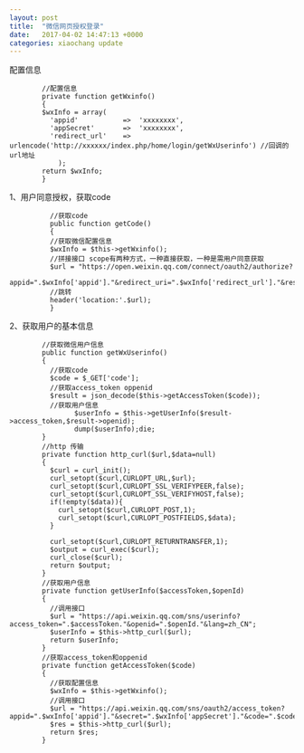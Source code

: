```yaml
---
layout: post
title:  "微信网页授权登录"
date:   2017-04-02 14:47:13 +0000
categories: xiaochang update
---
```



配置信息

            //配置信息
            private function getWxinfo()
            {
            $wxInfo = array(
              'appid'			=>	'xxxxxxxx', 
              'appSecret'		=>	'xxxxxxxx',  
              'redirect_url'	=>	urlencode('http://xxxxxx/index.php/home/login/getWxUserinfo') //回调的url地址
                );
            return $wxInfo;
            }
1、用户同意授权，获取code

              //获取code
              public function getCode()
              {
              //获取微信配置信息
              $wxInfo = $this->getWxinfo();
              //拼接接口 scope有两种方式，一种直接获取，一种是需用户同意获取
              $url = "https://open.weixin.qq.com/connect/oauth2/authorize?
              appid=".$wxInfo['appid']."&redirect_uri=".$wxInfo['redirect_url']."&response_type=code&scope=snsapi_userinfo&state=STATE#wechat_redirect";
              //跳转
              header('location:'.$url);
              }
2、获取用户的基本信息

            //获取微信用户信息
            public function getWxUserinfo()
            {
              //获取code
              $code = $_GET['code'];
              //获取access_token oppenid
              $result = json_decode($this->getAccessToken($code));
              //获取用户信息
                    $userInfo = $this->getUserInfo($result->access_token,$result->openid);
                    dump($userInfo);die;
            }
            //http 传输
            private function http_curl($url,$data=null)
            {
              $curl = curl_init();
              curl_setopt($curl,CURLOPT_URL,$url);
              curl_setopt($curl,CURLOPT_SSL_VERIFYPEER,false);
              curl_setopt($curl,CURLOPT_SSL_VERIFYHOST,false);
              if(!empty($data)){
                curl_setopt($curl,CURLOPT_POST,1);
                curl_setopt($curl,CURLOPT_POSTFIELDS,$data);
              }

              curl_setopt($curl,CURLOPT_RETURNTRANSFER,1);
              $output = curl_exec($curl);
              curl_close($curl);
              return $output;
            }
            //获取用户信息
            private function getUserInfo($accessToken,$openId)
            {
              //调用接口
              $url = "https://api.weixin.qq.com/sns/userinfo?access_token=".$accessToken."&openid=".$openId."&lang=zh_CN";
              $userInfo = $this->http_curl($url);
              return $userInfo;
            }
            //获取access_token和oppenid
            private function getAccessToken($code)
            {
              //获取配置信息
              $wxInfo = $this->getWxinfo();
              //调用接口
              $url = "https://api.weixin.qq.com/sns/oauth2/access_token? appid=".$wxInfo['appid']."&secret=".$wxInfo['appSecret']."&code=".$code."&grant_type=authorization_code";
              $res = $this->http_curl($url);
              return $res;
            }
